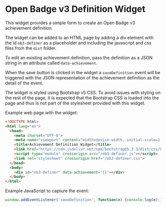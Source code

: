 Open Badge v3 Definition Widget
===============================

This widget provides a simple form to create an Open Badge v3 achievement
definition.

The widget can be added to an HTML page by adding a div element with
the id `ob3-definer` as a placeholder and including the javascript and
css files from the `dist` folder.

To edit an existing achievement definition, pass the definition as a
JSON string in an attribute called `data-achievement`.

When the save button is clicked in the widget a `saveDefinition` event
will be triggered with the JSON representation of the achievement
definition as the detail of the event.

The widget is styled using Bootstrap v5 CSS.  To avoid issues with
styling on the rest of the page, it is expected that the Bootstrap CSS
is loaded into the page and thus is not part of the stylesheet provided
with this widget.

Example web page with the widget:
```html
<!DOCTYPE html>
<html lang="en">
  <head>
    <meta charset="UTF-8">
    <meta name="viewport" content="width=device-width, initial-scale=1.0">
    <title>Achievement Definition Widget</title>
    <link href="https://cdn.jsdelivr.net/npm/bootstrap@5.3.3/dist/css/bootstrap.min.css" rel="stylesheet" integrity="sha384-QWTKZyjpPEjISv5WaRU9OFeRpok6YctnYmDr5pNlyT2bRjXh0JMhjY6hW+ALEwIH" crossorigin="anonymous">
    <script type="module" crossorigin src="/ob3-definer.js"></script>
    <link rel="stylesheet" crossorigin href="/ob3-definer.css">
  </head>
  <body>
    <div id="ob3-definer" data-achievement='{}'></div>
  </body>
</html>
```

Example JavaScript to capture the event:
```js
window.addEventListener('saveDefinition', function(e) {console.log(e);})
```
